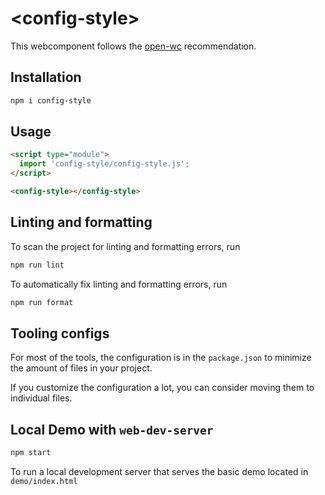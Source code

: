 # \<config-style>

This webcomponent follows the [open-wc](https://github.com/open-wc/open-wc) recommendation.

## Installation

```bash
npm i config-style
```

## Usage

```html
<script type="module">
  import 'config-style/config-style.js';
</script>

<config-style></config-style>
```

## Linting and formatting

To scan the project for linting and formatting errors, run

```bash
npm run lint
```

To automatically fix linting and formatting errors, run

```bash
npm run format
```


## Tooling configs

For most of the tools, the configuration is in the `package.json` to minimize the amount of files in your project.

If you customize the configuration a lot, you can consider moving them to individual files.

## Local Demo with `web-dev-server`

```bash
npm start
```

To run a local development server that serves the basic demo located in `demo/index.html`
